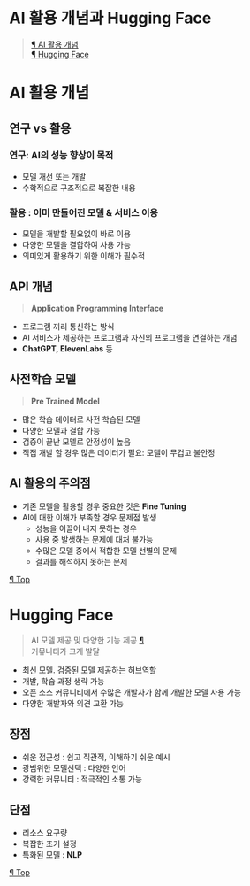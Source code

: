 # AI 활용 개념과 Hugging Face
> [¶ AI 활용 개념](#ai-활용-개념)<br>
> [¶ Hugging Face](#hugging-face)

# AI 활용 개념

## 연구 vs 활용
### 연구: AI의 성능 향상이 목적
- 모델 개선 또는 개발
- 수학적으로 구조적으로 복잡한 내용

### 활용 : 이미 만들어진 모델 & 서비스 이용
- 모델을 개발할 필요없이 바로 이용
- 다양한 모델을 결합하여 사용 가능
- 의미있게 활용하기 위한 이해가 필수적

## API 개념
>**Application Programming Interface** 
- 프로그램 끼리 통신하는 방식
- AI 서비스가 제공하는 프로그램과 자신의 프로그램을 연결하는 개념
- **ChatGPT, ElevenLabs** 등

## 사전학습 모델
> **Pre Trained Model**
- 많은 학습 데이터로 사전 학습된 모델
- 다양한 모델과 결합 가능
- 검증이 끝난 모델로 안정성이 높음
- 직접 개발 할 경우 많은 데이터가 필요: 모델이 무겁고 불안정

## AI 활용의 주의점
- 기존 모델을 활용할 경우 중요한 것은 **Fine Tuning**
- AI에 대한 이해가 부족할 경우 문제점 발생
  - 성능을 이끌어 내지 못하는 경우
  - 사용 중 발생하는 문제에 대처 불가능
  - 수많은 모델 중에서 적합한 모델 선별의 문제
  - 결과를 해석하지 못하는 문제

[¶ Top](#ai-활용-개념과-hugging-face)

# Hugging Face 
> AI 모델 제공 및 다양한 기능 제공 [¶](https://huggingface.co) <br>
> 커뮤니티가 크게 발달

- 최신 모델. 검증된 모델 제공하는 허브역할
- 개발, 학습 과정 생략 가능
- 오픈 소스 커뮤니티에서 수많은 개발자가 함께 개발한 모델 사용 가능
- 다양한 개발자와 의견 교환 가능

## 장점
- 쉬운 접근성 : 쉽고 직관적, 이해하기 쉬운 예시
- 광범위한 모델선택 : 다양한 언어
- 강력한 커뮤니티 : 적극적인 소통 가능 

## 단점
- 리소스 요구량
- 복잡한 초기 설정
- 특화된 모델 : **NLP**

[¶ Top](#ai-활용-개념과-hugging-face)


